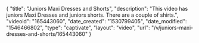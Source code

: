 {
    "title": "Juniors Maxi Dresses and Shorts",
    "description": "This video has juniors Maxi Dresses and juniors shorts. There are a couple of  shirts.",
    "videoid": "165443060",
    "date_created": "1530799405",
    "date_modified": "1546466802",
    "type": "captivate",
    "layout": "video",
    "url": "\/v\/juniors-maxi-dresses-and-shorts\/165443060"
}